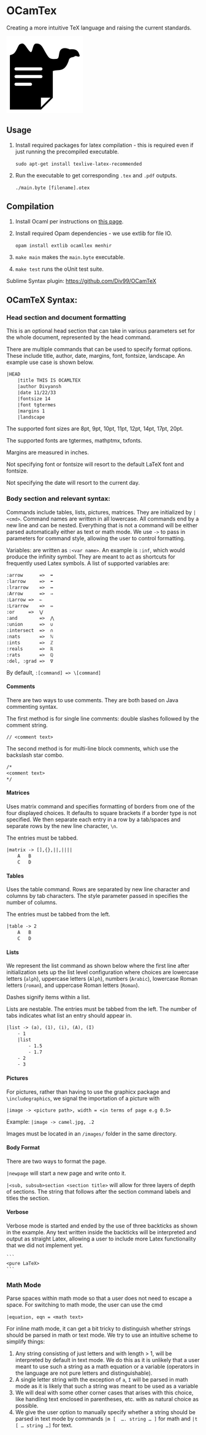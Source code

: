 # OCamTex
Creating a more intuitive TeX language and raising the current standards.

![Ocamtex](ocamtex.png)

## Usage

1. Install required packages for latex compilation - this is required even if just running the precompiled executable.

    `sudo apt-get install texlive-latex-recommended`
1. Run the executable to get corresponding `.tex` and `.pdf` outputs.

    `./main.byte [filename].otex`

## Compilation

1. Install Ocaml per instructions on [this page](https://opam.ocaml.org/doc/Install.html).
1. Install required Opam dependencies - we use extlib for file IO.

    `opam install extlib ocamllex menhir`
1. `make main` makes the `main.byte` executable.
1. `make test` runs the oUnit test suite.

Sublime Syntax plugin: https://github.com/Div99/OCamTeX

## OCamTeX Syntax:

### Head section and document formatting
This is an optional head section that can take in various parameters set for the whole document, represented by the head command.

There are multiple commands that can be used to specify format options. These include title, author, date, margins, font, fontsize, landscape. An example use case is shown below.

```
|HEAD
    |title THIS IS OCAMLTEX
    |author Divyansh
    |date 11/22/33
    |fontsize 14
    |font tgtermes
    |margins 1
    |landscape
```

The supported font sizes are 8pt, 9pt, 10pt, 11pt, 12pt, 14pt, 17pt, 20pt.

The supported fonts are tgtermes, mathptmx, txfonts.

Margins are measured in inches.

Not specifying font or fontsize will resort to the default LaTeX font and fontsize.

Not specifying the date will resort to the current day.

### Body section and relevant syntax:

Commands include tables, lists, pictures, matrices. They are initialized by `|<cmd>`. Command names are written in all lowercase. All commands end by a new line and can be nested. Everything that is not a command will be either parsed automatically either as text or math mode.  We use `->` to pass in parameters for command style, allowing the user to control formatting.

Variables: are written as `:<var name>`. An example is `:inf`, which would produce the infinity symbol. They are meant to act as shortcuts for frequently used Latex symbols. A list of supported variables are:

```
:arrow		=> 	➡
:larrow		=>	⬅
:lrarrow	=>	↔
:Arrow		=>	⇒
:Larrow	=>	⇐
:Lrarrow	=>	⇔
:or		=>	⋁
:and		=>	⋀
:union		=>	∪
:intersect	=>	∩
:nats		=>	ℕ
:ints		=>	ℤ
:reals		=>	ℝ
:rats		=>	ℚ
:del, :grad	=>	∇
```

By default, `:[command] => \[command]`

#### Comments
There are two ways to use comments. They are both based on Java commenting syntax.

The first method is for single line comments: double slashes followed by the comment string.

```
// <comment text>
```

The second method is for multi-line block comments, which use the backslash star combo.

```
/*
<comment text>
*/
```

#### Matrices

Uses matrix command and specifies formatting of borders from one of the four displayed choices. It defaults to square brackets if a border type is not specified. We then separate each entry in a row by a tab/spaces and separate rows by the new line character, `\n`.

The entries must be tabbed.

```
|matrix -> [],{},||,||||
    A	B
    C	D
```

#### Tables
Uses the table command. Rows are separated by new line character and columns by tab characters. The style parameter passed in specifies the number of columns.

The entries must be tabbed from the left.

```
|table -> 2
    A	B
    C	D
```

#### Lists
We represent the list command as shown below where the first line after initialization sets up the list level configuration where choices are lowercase letters (`alph`), uppercase letters (`Alph`), numbers (`Arabic`), lowercase Roman letters (`roman`), and uppercase Roman letters (`Roman`).

Dashes signify items within a list.

Lists are nestable. The entries must be tabbed from the left. The number of tabs indicates what list an entry should appear in.

```
|list -> (a), (1), (i), (A), (I)
    - 1       
    |list
        - 1.5
        - 1.7
    - 2
    - 3
```

#### Pictures
For pictures, rather than having to use the graphicx package and `\includegraphics`, we signal the importation of a picture with

```
|image -> <picture path>, width = <in terms of page e.g 0.5>
```
Example: `|image -> camel.jpg, .2`

Images must be located in an `/images/` folder in the same directory.

#### Body Format
There are two ways to format the page.

`|newpage` will start a new page and write onto it.

`|<sub, subsub>section <section title>` will allow for three layers of depth of sections. The string that follows after the section command labels and titles the section.

#### Verbose
Verbose mode is started and ended by the use of three backticks as shown in the example. Any text written inside the backticks will be interpreted and output  as straight Latex, allowing a user to include more Latex functionality that we did not implement yet.

````
```
<pure LaTeX>
```
````

### Math Mode

Parse spaces within math mode so that a user does not need to escape a space.
For switching  to math mode, the user can use the cmd   

`|equation, eqn = <math text>`

For inline math mode, it can get a bit tricky to distinguish whether strings should be parsed in math or text mode. We try to use an intuitive scheme to simplify things:

1. Any string consisting of just letters and with length > 1, will be interpreted by default in text mode. We do this as it is unlikely that a user meant to use such a string as a math equation or a variable (operators in the language are not pure letters and  distinguishable).
1. A single letter string with the exception of `a`, `I` will be parsed in math mode as it is likely that such a string was meant to be used as a variable
1. We will deal with some other corner cases that arises with this choice, like handling text enclosed in parentheses, etc. with as natural choice as possible.
1. We give the user option to manually specify whether a string should be parsed in text mode by commands `|m [  …. string … ]` for math and `|t [ … string …]` for text.
